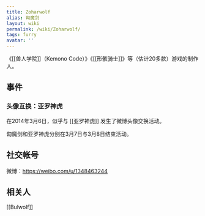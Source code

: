 ```yaml
---
title: Zoharwolf
alias: 匈魔剑
layout: wiki
permalink: /wiki/Zoharwolf/
tags: furry
avatar: ''
---
```


《[[兽人学院]]（Kemono Code）》《[[形骸骑士]]》等（估计20多款）游戏的制作人。

## 事件

### 头像互换：亚罗神虎

在2014年3月6日，似乎与 [[亚罗神虎]] 发生了微博头像交换活动。

匈魔剑和亚罗神虎分别在3月7日与3月8日结束活动。

## 社交帐号

微博：<https://weibo.com/u/1348463244>

## 相关人

[[Bulwolf]]

